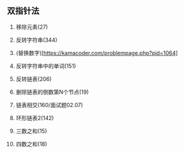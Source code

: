 ## 双指针法

1. 移除元素(27)
2. 反转字符串(344)
3. (替换数字)[https://kamacoder.com/problempage.php?pid=1064]
4. 反转字符串中的单词(151)
5. 反转链表(206)
6. 删除链表的倒数第N个节点(19)

7. 链表相交(160/面试题02.07)
8. 环形链表2(142)
9. 三数之和(15)
10. 四数之和(18)